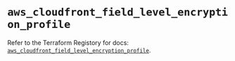 # `aws_cloudfront_field_level_encryption_profile`

Refer to the Terraform Registory for docs: [`aws_cloudfront_field_level_encryption_profile`](https://registry.terraform.io/providers/hashicorp/aws/5.17.0/docs/resources/cloudfront_field_level_encryption_profile).
